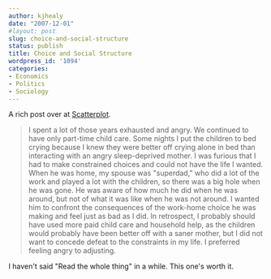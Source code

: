 ```yaml
---
author: kjhealy
date: "2007-12-01"
#layout: post
slug: choice-and-social-structure
status: publish
title: Choice and Social Structure
wordpress_id: '1094'
categories:
- Economics
- Politics
- Sociology
---
```


A rich post over at [Scatterplot](http://scatter.wordpress.com/2007/12/01/choices-consequences-constraints/).

> I spent a lot of those years exhausted and angry. We continued to have only part-time child care. Some nights I put the children to bed crying because I knew they were better off crying alone in bed than interacting with an angry sleep-deprived mother. I was furious that I had to make constrained choices and could not have the life I wanted. When he was home, my spouse was "superdad," who did a lot of the work and played a lot with the children, so there was a big hole when he was gone. He was aware of how much he did when he was around, but not of what it was like when he was not around. I wanted him to confront the consequences of the work-home choice he was making and feel just as bad as I did. In retrospect, I probably should have used more paid child care and household help, as the children would probably have been better off with a saner mother, but I did not want to concede defeat to the constraints in my life. I preferred feeling angry to adjusting.

I haven't said "Read the whole thing" in a while. This one's worth it.
